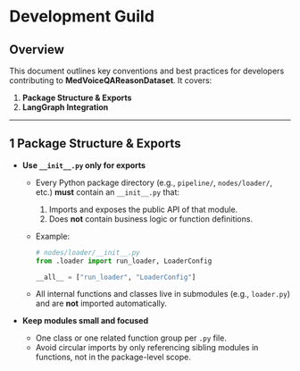 # Development Guild

## Overview

This document outlines key conventions and best practices for developers contributing to **MedVoiceQAReasonDataset**. It covers:

1. **Package Structure & Exports**
2. **LangGraph Integration**

---

## 1  Package Structure & Exports

* **Use `__init__.py` only for exports**

  * Every Python package directory (e.g., `pipeline/`, `nodes/loader/`, etc.) **must** contain an `__init__.py` that:

    1. Imports and exposes the public API of that module.
    2. Does **not** contain business logic or function definitions.
  * Example:

    ```python
    # nodes/loader/__init__.py
    from .loader import run_loader, LoaderConfig

    __all__ = ["run_loader", "LoaderConfig"]
    ```
  * All internal functions and classes live in submodules (e.g., `loader.py`) and are **not** imported automatically.

* **Keep modules small and focused**

  * One class or one related function group per `.py` file.
  * Avoid circular imports by only referencing sibling modules in functions, not in the package-level scope.
